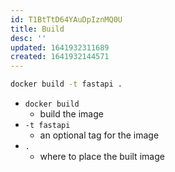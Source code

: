 ```yaml
---
id: T1BtTtD64YAuDpIznMQ0U
title: Build
desc: ''
updated: 1641932311689
created: 1641932144571
---
```


```bash
docker build -t fastapi .
```

- `docker build`
  - build the image
- `-t fastapi `
  - an optional tag for the image
- `.`
  - where to place the built image
